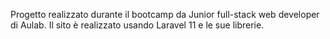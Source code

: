 Progetto realizzato durante il bootcamp da Junior full-stack web developer di Aulab.
Il sito è realizzato usando Laravel 11 e le sue librerie.
